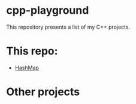 # cpp-playground
This repository presents a list of my C++ projects.

# This repo:
- [HashMap](https://github.com/chapeullah/cpp-playground/tree/main/hash-map)

# Other projects
